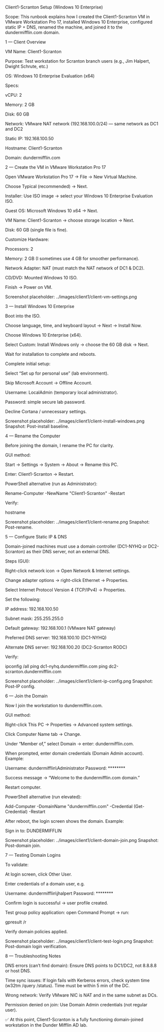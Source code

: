 Client1-Scranton Setup (Windows 10 Enterprise)

Scope: This runbook explains how I created the Client1-Scranton VM in VMware Workstation Pro 17, installed Windows 10 Enterprise, configured static IP + DNS, renamed the machine, and joined it to the dundermifflin.com domain.

1 — Client Overview

VM Name: Client1-Scranton

Purpose: Test workstation for Scranton branch users (e.g., Jim Halpert, Dwight Schrute, etc.)

OS: Windows 10 Enterprise Evaluation (x64)

Specs:

vCPU: 2

Memory: 2 GB

Disk: 60 GB

Network: VMware NAT network (192.168.100.0/24) — same network as DC1 and DC2

Static IP: 192.168.100.50

Hostname: Client1-Scranton

Domain: dundermifflin.com

2 — Create the VM in VMware Workstation Pro 17

Open VMware Workstation Pro 17 → File → New Virtual Machine.

Choose Typical (recommended) → Next.

Installer: Use ISO image → select your Windows 10 Enterprise Evaluation ISO.

Guest OS: Microsoft Windows 10 x64 → Next.

VM Name: Client1-Scranton → choose storage location → Next.

Disk: 60 GB (single file is fine).

Customize Hardware:

Processors: 2

Memory: 2 GB (I sometimes use 4 GB for smoother performance).

Network Adapter: NAT (must match the NAT network of DC1 & DC2).

CD/DVD: Mounted Windows 10 ISO.

Finish → Power on VM.

Screenshot placeholder: ../images/client1/client-vm-settings.png

3 — Install Windows 10 Enterprise

Boot into the ISO.

Choose language, time, and keyboard layout → Next → Install Now.

Choose Windows 10 Enterprise (x64).

Select Custom: Install Windows only → choose the 60 GB disk → Next.

Wait for installation to complete and reboots.

Complete initial setup:

Select “Set up for personal use” (lab environment).

Skip Microsoft Account → Offline Account.

Username: LocalAdmin (temporary local administrator).

Password: simple secure lab password.

Decline Cortana / unnecessary settings.

Screenshot placeholder: ../images/client1/client-install-windows.png
Snapshot: Post-install baseline.

4 — Rename the Computer

Before joining the domain, I rename the PC for clarity.

GUI method:

Start → Settings → System → About → Rename this PC.

Enter: Client1-Scranton → Restart.

PowerShell alternative (run as Administrator):

Rename-Computer -NewName "Client1-Scranton" -Restart


Verify:

hostname


Screenshot placeholder: ../images/client1/client-rename.png
Snapshot: Post-rename.

5 — Configure Static IP & DNS

Domain-joined machines must use a domain controller (DC1-NYHQ or DC2-Scranton) as their DNS server, not an external DNS.

Steps (GUI):

Right-click network icon → Open Network & Internet settings.

Change adapter options → right-click Ethernet → Properties.

Select Internet Protocol Version 4 (TCP/IPv4) → Properties.

Set the following:

IP address: 192.168.100.50

Subnet mask: 255.255.255.0

Default gateway: 192.168.100.1 (VMware NAT gateway)

Preferred DNS server: 192.168.100.10 (DC1-NYHQ)

Alternate DNS server: 192.168.100.20 (DC2-Scranton RODC)

Verify:

ipconfig /all
ping dc1-nyhq.dundermifflin.com
ping dc2-scranton.dundermifflin.com


Screenshot placeholder: ../images/client1/client-ip-config.png
Snapshot: Post-IP config.

6 — Join the Domain

Now I join the workstation to dundermifflin.com.

GUI method:

Right-click This PC → Properties → Advanced system settings.

Click Computer Name tab → Change.

Under “Member of,” select Domain → enter: dundermifflin.com.

When prompted, enter domain credentials (Domain Admin account). Example:

Username: dundermifflin\Administrator
Password: ********


Success message → “Welcome to the dundermifflin.com domain.”

Restart computer.

PowerShell alternative (run elevated):

Add-Computer -DomainName "dundermifflin.com" -Credential (Get-Credential) -Restart


After reboot, the login screen shows the domain. Example:

Sign in to: DUNDERMIFFLIN


Screenshot placeholder: ../images/client1/client-domain-join.png
Snapshot: Post-domain join.

7 — Testing Domain Logins

To validate:

At login screen, click Other User.

Enter credentials of a domain user, e.g.

Username: dundermifflin\jhalpert
Password: ********


Confirm login is successful → user profile created.

Test group policy application: open Command Prompt → run:

gpresult /r


Verify domain policies applied.

Screenshot placeholder: ../images/client1/client-test-login.png
Snapshot: Post-domain login verification.

8 — Troubleshooting Notes

DNS errors (can’t find domain): Ensure DNS points to DC1/DC2, not 8.8.8.8 or host DNS.

Time sync issues: If login fails with Kerberos errors, check system time (w32tm /query /status). Time must be within 5 min of the DC.

Wrong network: Verify VMware NIC is NAT and in the same subnet as DCs.

Permission denied on join: Use Domain Admin credentials (not regular user).


✅ At this point, Client1-Scranton is a fully functioning domain-joined workstation in the Dunder Mifflin AD lab.
